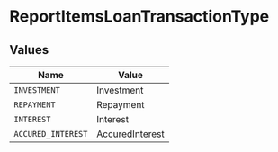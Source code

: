 # ReportItemsLoanTransactionType


## Values

| Name               | Value              |
| ------------------ | ------------------ |
| `INVESTMENT`       | Investment         |
| `REPAYMENT`        | Repayment          |
| `INTEREST`         | Interest           |
| `ACCURED_INTEREST` | AccuredInterest    |